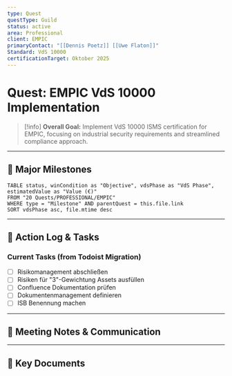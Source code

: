 ```yaml
---
type: Quest
questType: Guild
status: active
area: Professional
client: EMPIC
primaryContact: "[[Dennis Poetz]] [[Uwe Flaton]]"
Standard: VdS 10000
certificationTarget: Oktober 2025
---
```


# Quest: EMPIC VdS 10000 Implementation

> [!info]
> **Overall Goal:** Implement VdS 10000 ISMS certification for EMPIC, focusing on industrial security requirements and streamlined compliance approach.

---

## 🚀 Major Milestones

```dataview
TABLE status, winCondition as "Objective", vdsPhase as "VdS Phase", estimatedValue as "Value (€)"
FROM "20 Quests/PROFESSIONAL/EMPIC"
WHERE type = "Milestone" AND parentQuest = this.file.link
SORT vdsPhase asc, file.mtime desc
```

---

## 📝 Action Log & Tasks

### Current Tasks (from Todoist Migration)
- [ ] Risikomanagement abschließen
- [ ] Risiken für "3"-Gewichtung Assets ausfüllen  
- [ ] Confluence Dokumentation prüfen
- [ ] Dokumentenmanagement definieren
- [ ] ISB Benennung machen

---
## 💬 Meeting Notes & Communication


---
## 📎 Key Documents
